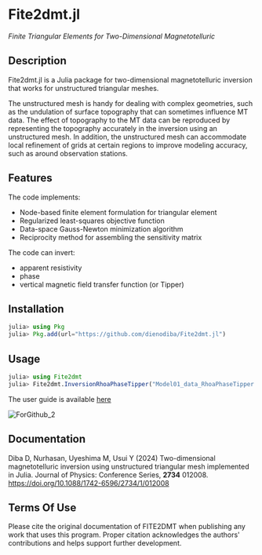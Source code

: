 # Fite2dmt.jl
_Finite Triangular Elements for Two-Dimensional Magnetotelluric_

## Description
Fite2dmt.jl is a Julia package for two-dimensional magnetotelluric inversion that works for unstructured triangular meshes. 

The unstructured mesh is handy for dealing with complex geometries, such as the undulation of surface topography that can sometimes influence MT data. The effect of topography to the MT data can be reproduced by representing the topography accurately in the inversion using an unstructured mesh. In addition, the unstructured mesh can accommodate local refinement of grids at certain regions to improve modeling accuracy, such as around observation stations.

## Features

The code implements:
- Node-based finite element formulation for triangular element
- Regularized least-squares objective function
- Data-space Gauss-Newton minimization algorithm
- Reciprocity method for assembling the sensitivity matrix

The code can invert:
- apparent resistivity
- phase
- vertical magnetic field transfer function (or Tipper)

## Installation
```Julia
julia> using Pkg
julia> Pkg.add(url="https://github.com/dienodiba/Fite2dmt.jl")
```

## Usage
```Julia
julia> using Fite2dmt
julia> Fite2dmt.InversionRhoaPhaseTipper("Model01_data_RhoaPhaseTipper.txt","Model01_m0.txt","Model01_topo.txt","Model01_setting_RhoaPhaseTipper.txt")
```
The user guide is available [here](https://github.com/dienodiba/Fite2dmt.jl/tree/main/manual)

![ForGithub_2](https://user-images.githubusercontent.com/65894100/201507763-0807b98d-54d5-4545-abb7-6a51b1a88332.png)

## Documentation

Diba D, Nurhasan, Uyeshima M, Usui Y (2024) Two-dimensional magnetotelluric inversion using unstructured triangular mesh implemented in Julia. Journal of Physics: Conference Series, **2734** 012008. https://doi.org/10.1088/1742-6596/2734/1/012008

## Terms Of Use

Please cite the original documentation of FITE2DMT when publishing any work that uses this program. Proper citation acknowledges the authors' contributions and helps support further development.
